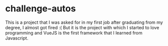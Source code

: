 # challenge-autos
This is a project that I was asked for in my first job after graduating from my degree, I almost got fired :(
But it is the project with which I started to love programming and VueJS is the first framework that I learned from Javascript.
